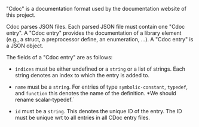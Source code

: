 "Cdoc" is a documentation format used by the documentation website of this project.

Cdoc parses JSON files. Each parsed JSON file must contain one "Cdoc entry".
A "Cdoc entry" provides the documentation of a library element (e.g., a struct, a preprocessor define, an enumeration, ...).
A "Cdoc entry" is a JSON object. 

The fields of a "Cdoc entry" are as follows:

- `indices` must be either undefined or a `string` or a list of strings.
   Each string denotes an index to which the entry is added to.

- `name` must be a `string`.
   For entries of type `symbolic-constant`, `typedef`, and `function` this denotes the name of the definition.
   *We should rename scalar-typedef.`

- `id` must be a `string`.
   This denotes the unique ID of the entry.
   The ID must be unique wrt to all entries in all CDoc entry files.
